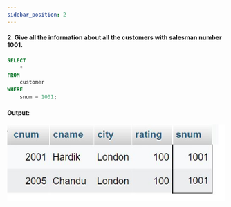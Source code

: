 ```yaml
---
sidebar_position: 2
---
```


#### 2. Give all the information about all the customers with salesman number 1001.

```sql
SELECT
    *
FROM
    customer
WHERE
    snum = 1001;
```

#### Output:

![d](outputs\2.jpg)
